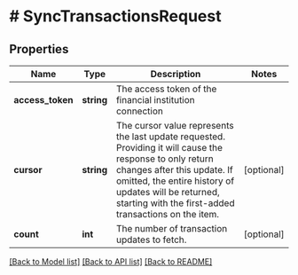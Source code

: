 # # SyncTransactionsRequest

## Properties

Name | Type | Description | Notes
------------ | ------------- | ------------- | -------------
**access_token** | **string** | The access token of the financial institution connection |
**cursor** | **string** | The cursor value represents the last update requested. Providing it will cause the response to only return changes after this update. If omitted, the entire history of updates will be returned, starting with the first-added transactions on the item. | [optional]
**count** | **int** | The number of transaction updates to fetch. | [optional]

[[Back to Model list]](../../README.md#models) [[Back to API list]](../../README.md#endpoints) [[Back to README]](../../README.md)

